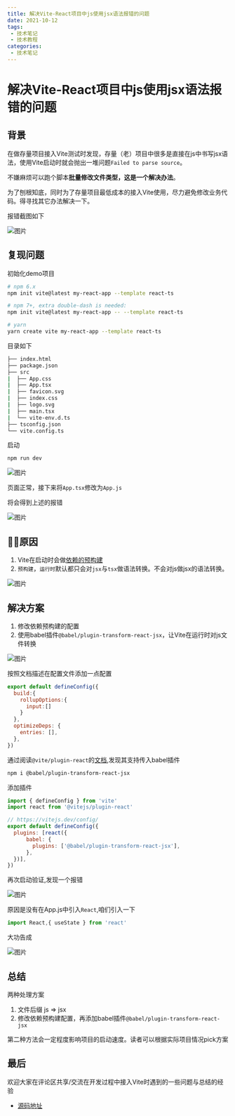 ```yaml
---
title: 解决Vite-React项目中js使用jsx语法报错的问题
date: 2021-10-12
tags:
 - 技术笔记
 - 技术教程
categories:
 - 技术笔记
---
```

# 解决Vite-React项目中js使用jsx语法报错的问题

## 背景
在做存量项目接入Vite测试时发现，存量（老）项目中很多是直接在js中书写jsx语法，使用Vite启动时就会抛出一堆问题`Failed to parse source`。

不嫌麻烦可以跑个脚本**批量修改文件类型，这是一个解决办法**。

为了刨根知底，同时为了存量项目最低成本的接入Vite使用，尽力避免修改业务代码。得寻找其它办法解决一下。

报错截图如下

![图片](./vite-react-js/MTYzNDAxNjYxMzEyNg==634016613126.png?s1=https%3A//img.cdn.sugarat.top/mdImg/MTYzNDAxNjYxMzEyNg%3D%3D634016613126)

## 复现问题

初始化demo项目
```sh
# npm 6.x
npm init vite@latest my-react-app --template react-ts

# npm 7+, extra double-dash is needed:
npm init vite@latest my-react-app -- --template react-ts

# yarn
yarn create vite my-react-app --template react-ts
```

目录如下
```sh
├── index.html
├── package.json
├── src
|  ├── App.css
|  ├── App.tsx
|  ├── favicon.svg
|  ├── index.css
|  ├── logo.svg
|  ├── main.tsx
|  └── vite-env.d.ts
├── tsconfig.json
└── vite.config.ts
```
启动
```sh
npm run dev
```
![图片](./vite-react-js/MTYzNDAxNTk3NjAwNQ==634015976005.png?s1=https%3A//img.cdn.sugarat.top/mdImg/MTYzNDAxNTk3NjAwNQ%3D%3D634015976005)

页面正常，接下来将`App.tsx`修改为`App.js`

将会得到上述的报错

![图片](./vite-react-js/MTYzNDAxNjA0ODYwMw==634016048603.png?s1=https%3A//img.cdn.sugarat.top/mdImg/MTYzNDAxNjA0ODYwMw%3D%3D634016048603)

## 原因
1. Vite在启动时会做[依赖的预构建](https://cn.vitejs.dev/guide/dep-pre-bundling.html#the-why)
2. `预构建`，`运行时`默认都只会对`jsx`与`tsx`做语法转换。不会对js做jsx的语法转换。

![图片](./vite-react-js/MTYzNDAxNjg3ODYwMg==634016878602.png?s1=https%3A//img.cdn.sugarat.top/mdImg/MTYzNDAxNjg3ODYwMg%3D%3D634016878602)

## 解决方案
1. 修改依赖预构建的配置
2. 使用babel插件`@babel/plugin-transform-react-jsx`，让Vite在运行时对js文件转换

![图片](./vite-react-js/MTYzNDAxNzQyNDM2Mg==634017424362.png?s1=https%3A//img.cdn.sugarat.top/mdImg/MTYzNDAxNzQyNDM2Mg%3D%3D634017424362)

按照文档描述在配置文件添加一点配置
```js
export default defineConfig({
  build:{
    rollupOptions:{
      input:[]
    }
  },
  optimizeDeps: {
    entries: [],
  },
})
```

通过阅读`@vite/plugin-react`的[文档](https://github.com/vitejs/vite/tree/main/packages/plugin-react),发现其支持传入babel插件

```sh
npm i @babel/plugin-transform-react-jsx
```

添加插件
```js
import { defineConfig } from 'vite'
import react from '@vitejs/plugin-react'

// https://vitejs.dev/config/
export default defineConfig({
  plugins: [react({
      babel: {
        plugins: ['@babel/plugin-transform-react-jsx'],
      },
  })],
})
```

再次启动验证,发现一个报错

![图片](./vite-react-js/MTYzNDAxNzg4NjY4OQ==634017886689.png?s1=https%3A//img.cdn.sugarat.top/mdImg/MTYzNDAxNzg4NjY4OQ%3D%3D634017886689)

原因是没有在App.js中引入`React`,咱们引入一下
```js
import React,{ useState } from 'react'
```
大功告成

![图片](./vite-react-js/MTYzNDAxODAxNTMxMw==634018015313.png?s1=https%3A//img.cdn.sugarat.top/mdImg/MTYzNDAxODAxNTMxMw%3D%3D634018015313)


## 总结
两种处理方案
1. 文件后缀 js => jsx
2. 修改依赖预构建配置，再添加babel插件`@babel/plugin-transform-react-jsx`

第二种方法会一定程度影响项目的启动速度。读者可以根据实际项目情况pick方案

## 最后
欢迎大家在评论区共享/交流在开发过程中接入Vite时遇到的一些问题与总结的经验

* [源码地址](https://github.com/ATQQ/demos/tree/main/vite-react-js)

